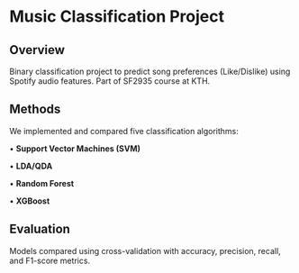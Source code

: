 # Music Classification Project

## Overview
Binary classification project to predict song preferences (Like/Dislike) using Spotify audio features. Part of SF2935 course at KTH.

## Methods
We implemented and compared five classification algorithms:

• **Support Vector Machines (SVM)**

• **LDA/QDA**
 
• **Random Forest**

• **XGBoost**

## Evaluation
Models compared using cross-validation with accuracy, precision, recall, and F1-score metrics.

